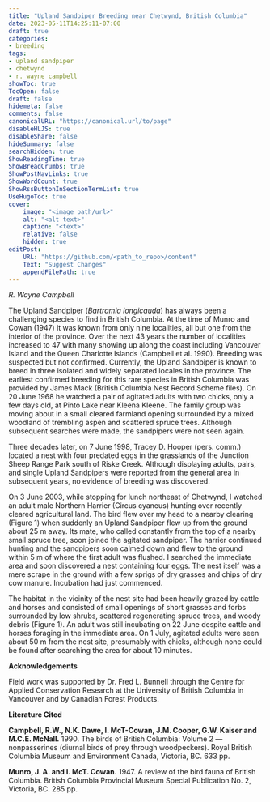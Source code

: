 ```yaml
---
title: "Upland Sandpiper Breeding near Chetwynd, British Columbia"
date: 2023-05-11T14:25:11-07:00
draft: true
categories:
- breeding
tags:
- upland sandpiper
- chetwynd
- r. wayne campbell
showToc: true
TocOpen: false
draft: false
hidemeta: false
comments: false
canonicalURL: "https://canonical.url/to/page"
disableHLJS: true 
disableShare: false
hideSummary: false
searchHidden: true
ShowReadingTime: true
ShowBreadCrumbs: true
ShowPostNavLinks: true
ShowWordCount: true
ShowRssButtonInSectionTermList: true
UseHugoToc: true
cover:
    image: "<image path/url>" 
    alt: "<alt text>" 
    caption: "<text>" 
    relative: false
    hidden: true
editPost:
    URL: "https://github.com/<path_to_repo>/content"
    Text: "Suggest Changes" 
    appendFilePath: true 
---
```


*R. Wayne Campbell*

The Upland Sandpiper (*Bartramia longicauda*) has always been a challenging species to find in British Columbia. At the time of Munro and Cowan (1947) it was known from only nine localities, all but one from the interior of the province. Over the next 43 years the number of localities increased to 47 with many showing up along the coast including Vancouver Island and the Queen Charlotte Islands (Campbell et al. 1990). Breeding was suspected but not confirmed. Currently, the Upland Sandpiper is known to breed in three isolated and widely separated locales in the province. 
The earliest confirmed breeding for this rare species in British Columbia was provided by James Mack (British Columbia Nest Record Scheme files). On 20 June 1968 he watched a pair of agitated adults with two chicks, only a few days old, at Pinto Lake near Kleena Kleene. The family group was moving about in a small cleared farmland opening surrounded by a mixed woodland of trembling aspen and scattered spruce trees. Although subsequent searches were made, the sandpipers were not seen again.

Three decades later, on 7 June 1998, Tracey D. Hooper (pers. comm.) located a nest with four predated eggs in the grasslands of the Junction Sheep Range Park south of Riske Creek. Although displaying adults, pairs, and single Upland Sandpipers were reported from the general area in subsequent years, no evidence of breeding was discovered.

On 3 June 2003, while stopping for lunch northeast of Chetwynd, I watched an adult male Northern Harrier (Circus cyaneus) hunting over recently cleared agricultural land. The bird flew over my head to a nearby clearing (Figure 1) when suddenly an Upland Sandpiper flew up from the ground about 25 m away. Its mate, who called constantly from the top of a nearby small spruce tree, soon joined the agitated sandpiper. The harrier continued hunting and the sandpipers soon calmed down and flew to the ground within 5 m of where the first adult was flushed. I searched the immediate area and soon discovered a nest containing four eggs. The nest itself was a mere scrape in the ground with a few sprigs of dry grasses and chips of dry cow manure. Incubation had just commenced.

The habitat in the vicinity of the nest site had been heavily grazed by cattle and horses and consisted of small openings of short grasses and forbs surrounded by low shrubs, scattered regenerating spruce trees, and woody debris (Figure 1). An adult was still incubating on 22 June despite cattle and horses foraging in the immediate area. On 1 July, agitated adults were seen about 50 m from the nest site, presumably with chicks, although none could be found after searching the area for about 10 minutes.

**Acknowledgements**

Field work was supported by Dr. Fred L. Bunnell through the Centre for Applied Conservation Research at the University of British Columbia in Vancouver and by Canadian Forest Products.

**Literature Cited**

**Campbell, R.W., N.K. Dawe, I. McT-Cowan, J.M. Cooper, G.W. Kaiser and M.C.E. McNall.** 1990. The birds of British Columbia: Volume 2 — nonpasserines (diurnal birds of prey through woodpeckers). Royal British Columbia Museum and Environment Canada, Victoria, BC. 633 pp. 

**Munro, J. A. and I. McT. Cowan.** 1947. A review of the bird fauna of British Columbia. British Columbia Provincial Museum Special Publication No. 2, Victoria, BC. 285 pp.